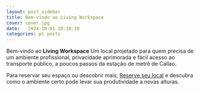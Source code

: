 ```yaml
---
layout: post_sidebar
title: Bem-vindo ao Living Workspace
cover: cover.jpg
date:   2024-10-01 10:10:10
categories: pt posts
---
```


Bem-vindo ao **Living Workspace** Um local projetado para quem precisa de um ambiente profissional, privacidade aprimorada e fácil acesso ao transporte público, a poucos passos da estação de metrô de Callao.

Para reservar seu espaço ou descobrir mais, [Reserve seu local](/#register) e descubra como o ambiente certo pode levar sua produtividade a novas alturas.
